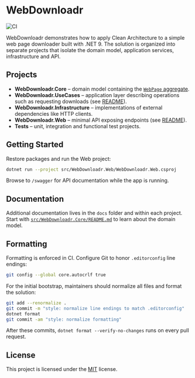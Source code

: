 # WebDownloadr
![CI](https://github.com/beriniwlew/webdownloadr/actions/workflows/ci.yml/badge.svg?branch=main)

WebDownloadr demonstrates how to apply Clean Architecture to a simple web page downloader built with .NET 9. The solution is organized into separate projects that isolate the domain model, application services, infrastructure and API.

## Projects

- **WebDownloadr.Core** – domain model containing the [`WebPage` aggregate](src/WebDownloadr.Core/WebPageAggregate/README.md).
- **WebDownloadr.UseCases** – application layer describing operations such as requesting downloads (see [README](src/WebDownloadr.UseCases/README.md)).
- **WebDownloadr.Infrastructure** – implementations of external dependencies like HTTP clients.
- **WebDownloadr.Web** – minimal API exposing endpoints (see [README](src/WebDownloadr.Web/README.md)).
- **Tests** – unit, integration and functional test projects.

## Getting Started

Restore packages and run the Web project:

```bash
dotnet run --project src/WebDownloadr.Web/WebDownloadr.Web.csproj
```

Browse to `/swagger` for API documentation while the app is running.

## Documentation

Additional documentation lives in the `docs` folder and within each project. Start with [`src/WebDownloadr.Core/README.md`](src/WebDownloadr.Core/README.md) to learn about the domain model.

## Formatting

Formatting is enforced in CI. Configure Git to honor `.editorconfig` line endings:

```bash
git config --global core.autocrlf true
```

For the initial bootstrap, maintainers should normalize all files and format the solution:

```bash
git add --renormalize .
git commit -m "style: normalize line endings to match .editorconfig"
dotnet format
git commit -am "style: normalize formatting"
```

After these commits, `dotnet format --verify-no-changes` runs on every pull request.

## License

This project is licensed under the [MIT](LICENSE) license.

